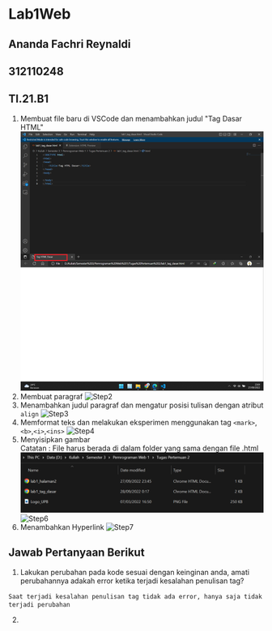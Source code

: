 # Lab1Web
## Ananda Fachri Reynaldi
## 312110248
## TI.21.B1

1. Membuat file baru di VSCode dan menambahkan judul "Tag Dasar HTML"
![Step1](SS/SS1.png)
2. Membuat paragraf 
![Step2](SS/SS2.png)
3. Menambahkan judul paragraf dan mengatur posisi tulisan dengan atribut `align`
![Step3](SS/SS3.png)
4. Memformat teks dan melakukan eksperimen menggunakan tag `<mark>`,`<b>`,`<i>`,`<ins>`
![Step4](SS/SS4.png)
5. Menyisipkan gambar <br />
Catatan : File harus berada di dalam folder yang sama dengan file .html
![Step5](SS/SS7.png) <br />
![Step6](SS/SS5.png)
6. Menambahkan Hyperlink
![Step7](SS/SS6.png)

## Jawab Pertanyaan Berikut
1. Lakukan perubahan pada kode sesuai dengan keinginan anda, amati perubahannya adakah error ketika terjadi kesalahan penulisan tag?
```
Saat terjadi kesalahan penulisan tag tidak ada error, hanya saja tidak terjadi perubahan
```
2. 